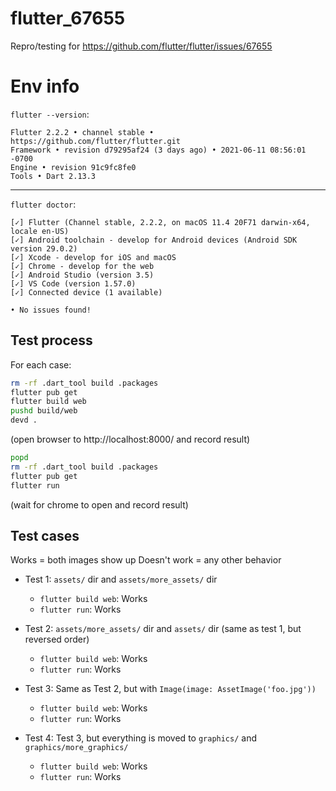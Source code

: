 # flutter_67655

Repro/testing for https://github.com/flutter/flutter/issues/67655

# Env info

`flutter --version`:

```
Flutter 2.2.2 • channel stable • https://github.com/flutter/flutter.git
Framework • revision d79295af24 (3 days ago) • 2021-06-11 08:56:01 -0700
Engine • revision 91c9fc8fe0
Tools • Dart 2.13.3
```

---

`flutter doctor`:

```
[✓] Flutter (Channel stable, 2.2.2, on macOS 11.4 20F71 darwin-x64, locale en-US)
[✓] Android toolchain - develop for Android devices (Android SDK version 29.0.2)
[✓] Xcode - develop for iOS and macOS
[✓] Chrome - develop for the web
[✓] Android Studio (version 3.5)
[✓] VS Code (version 1.57.0)
[✓] Connected device (1 available)

• No issues found!
```

## Test process

For each case:

```bash
rm -rf .dart_tool build .packages
flutter pub get
flutter build web
pushd build/web
devd .
```

(open browser to http://localhost:8000/ and record result)

```bash
popd
rm -rf .dart_tool build .packages
flutter pub get
flutter run
```

(wait for chrome to open and record result)

## Test cases

Works = both images show up
Doesn't work = any other behavior

* Test 1: `assets/` dir and `assets/more_assets/` dir
    * `flutter build web`: Works
    * `flutter run`: Works

* Test 2: `assets/more_assets/` dir and `assets/` dir (same as test 1, but reversed order)
    * `flutter build web`: Works
    * `flutter run`: Works

* Test 3: Same as Test 2, but with `Image(image: AssetImage('foo.jpg'))`
    * `flutter build web`: Works
    * `flutter run`: Works

* Test 4: Test 3, but everything is moved to `graphics/` and `graphics/more_graphics/`
    * `flutter build web`: Works
    * `flutter run`: Works
